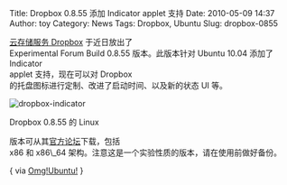 Title: Dropbox 0.8.55 添加 Indicator applet 支持
Date: 2010-05-09 14:37
Author: toy
Category: News
Tags: Dropbox, Ubuntu
Slug: dropbox-0855

[云存储服务 Dropbox](http://linuxtoy.org/archives/dropbox.html)
于近日放出了  
Experimental Forum Build 0.8.55 版本。此版本针对 Ubuntu 10.04 添加了
Indicator  
applet 支持，现在可以对 Dropbox  
的托盘图标进行定制、改进了启动时间、以及新的状态 UI 等。

![dropbox-indicator](http://i.linuxtoy.org/images/2010/05/dropbox-indicator.png)

Dropbox 0.8.55 的 Linux  

版本可从其[官方论坛](http://forums.dropbox.com/topic.php?id=19762)下载，包括  
x86 和 x86\\\_64 架构。注意这是一个实验性质的版本，请在使用前做好备份。

{ via
[Omg!Ubuntu!](http://feedproxy.google.com/~r/d0od/~3/usN5mXGG5g0/dropbox-adds-indicator-applet.html)
}
